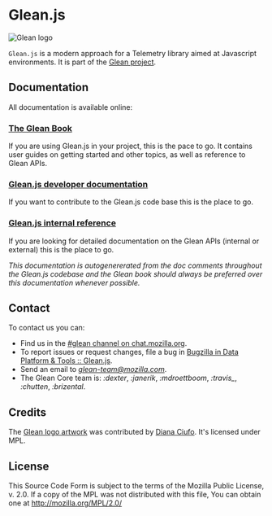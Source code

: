 # Glean.js

![Glean logo](https://mozilla.github.io/glean/book/glean.jpeg)

`Glean.js` is a modern approach for a Telemetry library aimed at Javascript environments. It is part of the [Glean project](https://docs.telemetry.mozilla.org/concepts/glean/glean.html).

## Documentation

All documentation is available online:

### [The Glean Book](https://mozilla.github.io/glean/)

If you are using Glean.js in your project, this is the pace to go. 
It contains user guides on getting started and other topics, as well as reference to Glean APIs.

### [Glean.js developer documentation](https://github.com/mozilla/glean.js/tree/main/docs)

If you want to contribute to the Glean.js code base this is the place to go.

### [Glean.js internal reference](https://mozilla.github.io/glean.js/)

If you are looking for detailed documentation on the Glean APIs (internal or external) this is the place to go.

_This documentation is autogenererated from the doc comments throughout the Glean.js codebase and
the Glean book should always be preferred over this documentation whenever possible._

## Contact

To contact us you can:

* Find us in the [#glean channel on chat.mozilla.org](https://chat.mozilla.org/#/room/#glean:mozilla.org).
* To report issues or request changes, file a bug in [Bugzilla in Data Platform & Tools :: Glean.js](https://bugzilla.mozilla.org/enter_bug.cgi?product=Data+Platform+and+Tools&component=Glean.js&priority=P4&status_whiteboard=%5Btelemetry%3Aglean-js%3Am%3F%5D).
* Send an email to *glean-team@mozilla.com*.
* The Glean Core team is: *:dexter*, *:janerik*, *:mdroettboom*, *:travis_*, *:chutten*, *:brizental*.

## Credits

The [Glean logo artwork](https://dianaciufo.wordpress.com/2019/10/11/glean-graphic-identity-for-mozilla-firefox/) was contributed by [Diana Ciufo](https://dianaciufo.wordpress.com/).
It's licensed under MPL.

## License

This Source Code Form is subject to the terms of the Mozilla Public
License, v. 2.0. If a copy of the MPL was not distributed with this
file, You can obtain one at http://mozilla.org/MPL/2.0/
